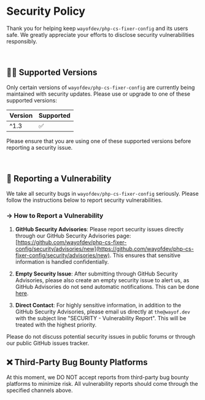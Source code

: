 # Security Policy

Thank you for helping keep `wayofdev/php-cs-fixer-config` and its users safe. We greatly appreciate your efforts to disclose security vulnerabilities responsibly.

<br>

## 🙋‍♂️ Supported Versions

Only certain versions of `wayofdev/php-cs-fixer-config` are currently being maintained with security updates. Please use or upgrade to one of these supported versions:

| Version | Supported          |
|---------|--------------------|
| ^1.3    | :white_check_mark: |

Please ensure that you are using one of these supported versions before reporting a security issue.

<br>

## 🚨 Reporting a Vulnerability

We take all security bugs in `wayofdev/php-cs-fixer-config` seriously. Please follow the instructions below to report security vulnerabilities.

### → How to Report a Vulnerability

1. **GitHub Security Advisories**: Please report security issues directly through our GitHub Security Advisories page: [https://github.com/wayofdev/php-cs-fixer-config/security/advisories/new](https://github.com/wayofdev/php-cs-fixer-config/security/advisories/new). This ensures that sensitive information is handled confidentially.

2. **Empty Security Issue**: After submitting through GitHub Security Advisories, please also create an empty security issue to alert us, as GitHub Advisories do not send automatic notifications. This can be done [here](https://github.com/wayofdev/php-cs-fixer-config/issues/new?assignees=&labels=type%3A+bug%2Cpriority%3A+high%2Ctype%3A+security&projects=&template=5-security-report.yml&title=%5BSecurity%5D%3A+).

3. **Direct Contact**: For highly sensitive information, in addition to the GitHub Security Advisories, please email us directly at `the@wayof.dev` with the subject line "SECURITY - Vulnerability Report". This will be treated with the highest priority.

Please do not discuss potential security issues in public forums or through our public GitHub issues tracker.

## ❌ Third-Party Bug Bounty Platforms

At this moment, we DO NOT accept reports from third-party bug bounty platforms to minimize risk. All vulnerability reports should come through the specified channels above.

<br>
